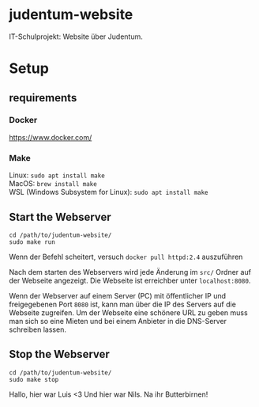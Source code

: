 # judentum-website

IT-Schulprojekt: Website über Judentum.

# Setup

## requirements

### Docker

https://www.docker.com/

### Make

Linux: `sudo apt install make`\
MacOS: `brew install make`\
WSL (Windows Subsystem for Linux): `sudo apt install make`

## Start the Webserver

```
cd /path/to/judentum-website/
sudo make run
```

Wenn der Befehl scheitert, versuch `docker pull httpd:2.4` auszuführen

Nach dem starten des Webservers wird jede Änderung im `src/` Ordner auf der Webseite angezeigt.
Die Webseite ist erreichber unter `localhost:8080`.

Wenn der Webserver auf einem Server (PC) mit öffentlicher IP und freigegebenen Port `8080` ist, kann man über die IP des Servers auf die Webseite zugreifen.
Um der Webseite eine schönere URL zu geben muss man sich so eine Mieten und bei einem Anbieter in die DNS-Server schreiben lassen.

## Stop the Webserver

```
cd /path/to/judentum-website/
sudo make stop
```

Hallo, hier war Luis <3
Und hier war Nils.
Na ihr Butterbirnen!

